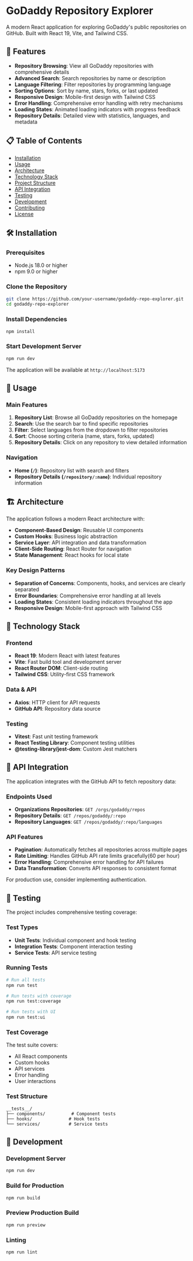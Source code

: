 # GoDaddy Repository Explorer

A modern React application for exploring GoDaddy's public repositories on GitHub. Built with React 19, Vite, and Tailwind CSS.

## 🚀 Features

- **Repository Browsing**: View all GoDaddy repositories with comprehensive details
- **Advanced Search**: Search repositories by name or description
- **Language Filtering**: Filter repositories by programming language
- **Sorting Options**: Sort by name, stars, forks, or last updated
- **Responsive Design**: Mobile-first design with Tailwind CSS
- **Error Handling**: Comprehensive error handling with retry mechanisms
- **Loading States**: Animated loading indicators with progress feedback
- **Repository Details**: Detailed view with statistics, languages, and metadata

## 📋 Table of Contents

- [Installation](#installation)
- [Usage](#usage)
- [Architecture](#architecture)
- [Technology Stack](#technology-stack)
- [Project Structure](#project-structure)
- [API Integration](#api-integration)
- [Testing](#testing)
- [Development](#development)
- [Contributing](#contributing)
- [License](#license)

## 🛠 Installation

### Prerequisites

- Node.js 18.0 or higher
- npm 9.0 or higher

### Clone the Repository

```bash
git clone https://github.com/your-username/godaddy-repo-explorer.git
cd godaddy-repo-explorer
```

### Install Dependencies

```bash
npm install
```

### Start Development Server

```bash
npm run dev
```

The application will be available at `http://localhost:5173`

## 🎯 Usage

### Main Features

1. **Repository List**: Browse all GoDaddy repositories on the homepage
2. **Search**: Use the search bar to find specific repositories
3. **Filter**: Select languages from the dropdown to filter repositories
4. **Sort**: Choose sorting criteria (name, stars, forks, updated)
5. **Repository Details**: Click on any repository to view detailed information

### Navigation

- **Home (`/`)**: Repository list with search and filters
- **Repository Details (`/repository/:name`)**: Individual repository information

## 🏗 Architecture

The application follows a modern React architecture with:

- **Component-Based Design**: Reusable UI components
- **Custom Hooks**: Business logic abstraction
- **Service Layer**: API integration and data transformation
- **Client-Side Routing**: React Router for navigation
- **State Management**: React hooks for local state

### Key Design Patterns

- **Separation of Concerns**: Components, hooks, and services are clearly separated
- **Error Boundaries**: Comprehensive error handling at all levels
- **Loading States**: Consistent loading indicators throughout the app
- **Responsive Design**: Mobile-first approach with Tailwind CSS

## 🔧 Technology Stack

### Frontend
- **React 19**: Modern React with latest features
- **Vite**: Fast build tool and development server
- **React Router DOM**: Client-side routing
- **Tailwind CSS**: Utility-first CSS framework

### Data & API
- **Axios**: HTTP client for API requests
- **GitHub API**: Repository data source

### Testing
- **Vitest**: Fast unit testing framework
- **React Testing Library**: Component testing utilities
- **@testing-library/jest-dom**: Custom Jest matchers


## 🔌 API Integration

The application integrates with the GitHub API to fetch repository data:

### Endpoints Used

- **Organizations Repositories**: `GET /orgs/godaddy/repos`
- **Repository Details**: `GET /repos/godaddy/:repo`
- **Repository Languages**: `GET /repos/godaddy/:repo/languages`

### API Features

- **Pagination**: Automatically fetches all repositories across multiple pages
- **Rate Limiting**: Handles GitHub API rate limits gracefully(60 per hour)
- **Error Handling**: Comprehensive error handling for API failures
- **Data Transformation**: Converts API responses to consistent format

For production use, consider implementing authentication.

## 🧪 Testing

The project includes comprehensive testing coverage:

### Test Types

- **Unit Tests**: Individual component and hook testing
- **Integration Tests**: Component interaction testing
- **Service Tests**: API service testing

### Running Tests

```bash
# Run all tests
npm run test

# Run tests with coverage
npm run test:coverage

# Run tests with UI
npm run test:ui
```

### Test Coverage

The test suite covers:
- All React components
- Custom hooks
- API services
- Error handling
- User interactions

### Test Structure

```
__tests__/
├── components/          # Component tests
├── hooks/              # Hook tests
└── services/           # Service tests
```

## 🚀 Development

### Development Server

```bash
npm run dev
```

### Build for Production

```bash
npm run build
```

### Preview Production Build

```bash
npm run preview
```

### Linting

```bash
npm run lint
```



